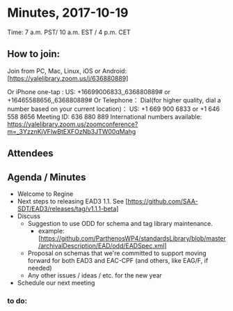 # Minutes, 2017-10-19
Time: 7 a.m. PST/ 10 a.m. EST / 4 p.m. CET

## How to join: 
Join from PC, Mac, Linux, iOS or Android: [https://yalelibrary.zoom.us/j/636880889]
 
Or iPhone one-tap :
    US: +16699006833,,636880889#  or +16465588656,,636880889#
Or Telephone：
    Dial(for higher quality, dial a number based on your current location)：
        US: +1 669 900 6833  or +1 646 558 8656
    Meeting ID: 636 880 889
    International numbers available: https://yalelibrary.zoom.us/zoomconference?m=_3YzznKjVFlwBtEXFOzNb3JTW00qMahg


## Attendees

## Agenda / Minutes
- Welcome to Regine
- Next steps to releasing EAD3 1.1. See [https://github.com/SAA-SDT/EAD3/releases/tag/v1.1.1-beta]
- Discuss
  - Suggestion to use ODD for schema and tag library maintenance.
    - example: [https://github.com/ParthenosWP4/standardsLibrary/blob/master/archivalDescription/EAD/odd/EADSpec.xml]
  - Proposal on schemas that we're committed to support moving forward for both EAD3 and EAC-CPF (and others, like EAG/F, if needed)
  - Any other issues / ideas / etc. for the new year
- Schedule our next meeting    


### to do: